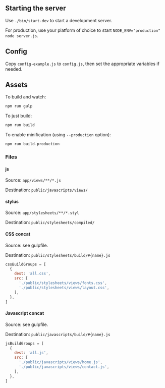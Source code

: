## Starting the server

Use `./bin/start-dev` to start a development server.

For production, use your platform of choice to start
`NODE_ENV="production" node server.js`.

## Config

Copy `config-example.js` to `config.js`, then set the appropriate
variables if needed.

## Assets

To build and watch:

```bash
npm run gulp
```

To just build:

```bash
npm run build
```

To enable minification (using `--production` option):

```bash
npm run build-production
```

### Files

#### js
Source: `app/views/**/*.js`

Destination: `public/javascripts/views/`

#### stylus
Source: `app/stylesheets/**/*.styl`

Destination: `public/stylesheets/compiled/`

#### CSS concat
Source: see gulpfile.

Destination: `public/stylesheets/build/#{name}.js`

```javascript
cssBuildGroups = [
  {
    dest: 'all.css',
    src: [
      './public/stylesheets/views/fonts.css',
      './public/stylesheets/views/layout.css',
    ],
  },
]
```

#### Javascript concat
Source: see gulpfile.

Destination: `public/javascripts/build/#{name}.js`

```javascript
jsBuildGroups = [
  {
    dest: 'all.js',
    src: [
      './public/javascripts/views/home.js',
      './public/javascripts/views/contact.js',
    ],
  },
]
```
